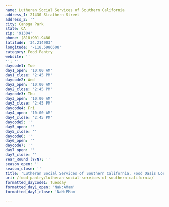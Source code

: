 ```yaml
---
name: Lutheran Social Services of Southern California
address_1: 21430 Strathern Street
address_2: ''
city: Canoga Park
state: CA
zip: '91304'
phone: (818)901-9480
latitude: '34.214903'
longitude: '-118.5986508'
category: Food Pantry
website: ''
'': ''
daycode1: Tue
day1_open: '10:00 AM'
day1_close: '2:45 PM'
daycode2: Wed
day2_open: '10:00 AM'
day2_close: '2:45 PM'
daycode3: Thu
day3_open: '10:00 AM'
day3_close: '2:45 PM'
daycode4: Fri
day4_open: '10:00 AM'
day4_close: '2:45 PM'
daycode5: ''
day5_open: ''
day5_close: ''
daycode6: ''
day6_open: ''
daycode7: ''
day7_open: ''
day7_close: ''
Year_Round (Y/N): ''
season_open: ''
season_close: ''
title: 'Lutheran Social Services of Southern California, Food Oasis Los Angeles'
uri: /food-pantry/lutheran-social-services-of-southern-california/
formatted_daycode1: Tuesday
formatted_day1_open: 'NaN:AMam'
formatted_day1_close: 'NaN:PMam'

---
```


